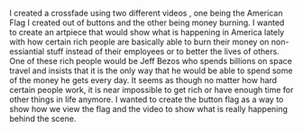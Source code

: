 I created a crossfade using two different videos , one being the American Flag I created out of buttons and the other being money burning. 
I wanted to create an artpiece that would show what is happening in America lately with how certain rich people are basically able to burn their money on non-essiantial stuff instead of their employees or to better the lives of others.
One of these rich people would be Jeff Bezos who spends billions on space travel and insists that it is the only way that he would be able to spend some of the money he gets every day.
It seems as though no matter how hard certain people work, it is near impossible to get rich or have enough time for other things in life anymore. 
I wanted to create the button flag as a way to show how we view the flag and the video to show what is really happening behind the scene.
